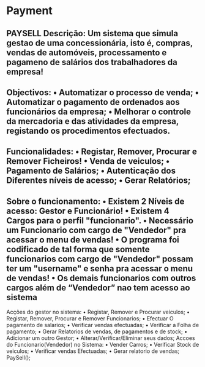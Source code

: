 # Payment
PAYSELL
Descrição:
Um sistema que simula gestao de uma concessionária, isto é, compras, vendas de automóveis,
processamento e pagameno de salários dos trabalhadores da empresa!
-----------------------------------------------------------------------------------------------------------------
Objectivos:
• Automatizar o processo de venda;
• Automatizar o pagamento de ordenados aos funcionários da empresa;
• Melhorar o controle da mercadoria e das atividades da empresa, registando os
procedimentos efectuados.
------------------------------------------------------------------------------------------------------------------
Funcionalidades:
• Registar, Remover, Procurar e Remover Ficheiros!
• Venda de veiculos;
• Pagamento de Salários;
• Autenticação dos Diferentes níveis de acesso;
• Gerar Relatórios;
-----------------------------------------------------------------------------------------------------------------
Sobre o funcionamento:
• Existem 2 Níveis de acesso: Gestor e Funcionário!
• Existem 4 Cargos para o perfil "funcionario".
• Necessário um Funcionario com cargo de "Vendedor" pra acessar o menu de vendas!
• O programa foi codificado de tal forma que somente funcionarios com cargo de
"Vendedor" possam ter um "username" e senha pra acessar o menu de vendas!
• Os demais funcionarios com outros cargos além de “Vendedor” nao tem acesso ao
sistema
------------------------------------------------------------------------------------------------------------------
Acções do gestor no sistema:
• Registar, Remover e Procurar veículos;
• Registar, Remover, Procurar e Remover Funcionarios;
• Efectuar O pagamento de salarios;
• Verificar vendas efectuadas;
• Verificar a Folha de pagamento;
• Gerar Relatorios de vendas, de pagamentos e de stock;
• Adicionar um outro Gestor;
• Alterar/Verificar/Eliminar seus dados;
Accoes do Funcionario(Vendedor) no Sistema:
• Vender Carros;
• Verificar Stock de veiculos;
• Verificar vendas Efectuadas;
• Gerar relatorio de vendas;
PaySell();
